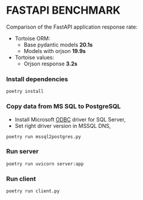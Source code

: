 # FASTAPI BENCHMARK

Comparison of the FastAPI application response rate:

- Tortoise ORM:
    - Base pydantic models **20.1s**
    - Models with orjson **19.9s**
- Tortoise values:
    - Orjson response **3.2s**


### Install dependencies 

```
poetry install
```

### Copy data from MS SQL to PostgreSQL

- Install Microsoft [ODBC](https://docs.microsoft.com/en-us/sql/connect/odbc/linux-mac/installing-the-microsoft-odbc-driver-for-sql-server?view=sql-server-ver15) driver for SQL Server,
- Set right driver version in MSSQL DNS,

```
poetry run mssql2postgres.py
```

### Run server

```
poetry run uvicorn server:app
```
### Run client

```
poetry run client.py
```
